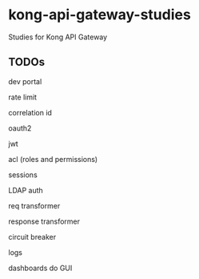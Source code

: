 # kong-api-gateway-studies

Studies for Kong API Gateway

## TODOs

dev portal

rate limit

correlation id

oauth2

jwt

acl (roles and permissions)

sessions

LDAP auth

req transformer

response transformer

circuit breaker

logs

dashboards do GUI
